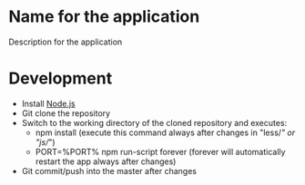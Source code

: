 # Name for the application
Description for the application

# Development
* Install [Node.js](http://nodejs.org/)
* Git clone the repository
* Switch to the working directory of the cloned repository and executes:
  * npm install (execute this command always after changes in "less/*" or "js/*")
  * PORT=%PORT% npm run-script forever (forever will automatically restart the app always after changes)
* Git commit/push into the master after changes
